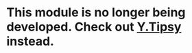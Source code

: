 This module is no longer being developed. Check out [Y.Tipsy](http://github.com/tilomitra/tipsy) instead.
========================================
